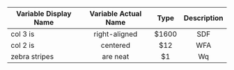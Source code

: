 
| Variable Display Name        | Variable Actual Name           | Type  |  Description  |
| ------------- |:-------------:| :-----:| :---------: |
| col 3 is      | right-aligned | $1600 | SDF  |
| col 2 is      | centered      |   $12 | WFA |
| zebra stripes | are neat      |    $1 | Wq |


